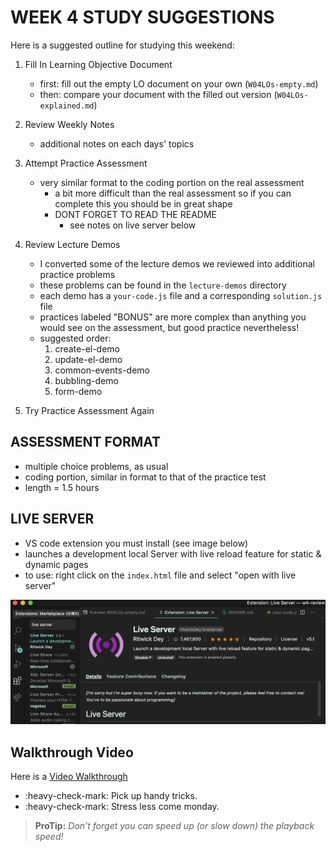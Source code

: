 # WEEK 4 STUDY SUGGESTIONS

Here is a suggested outline for studying this weekend:

1. Fill In Learning Objective Document
	 - first: fill out the empty LO document on your own (`W04LOs-empty.md`)
	 - then: compare your document with the filled out version (`W04LOs-explained.md`)


2. Review Weekly Notes
   - additional notes on each days' topics


3. Attempt Practice Assessment
   - very similar format to the coding portion on the real assessment
	 - a bit more difficult than the real assessment so if you can complete this
	   you should be in great shape
	 * DONT FORGET TO READ THE README
	   - see notes on live server below


4. Review Lecture Demos
	 - I converted some of the lecture demos we reviewed into additional practice problems
	 - these problems can be found in the `lecture-demos` directory
	 - each demo has a `your-code.js` file and a corresponding `solution.js` file
	 - practices labeled "BONUS" are more complex than anything you would see on
	   the assessment, but good practice nevertheless!
	 - suggested order:
	 	 1. create-el-demo
		 2. update-el-demo
		 3. common-events-demo
		 4. bubbling-demo
		 5. form-demo


5. Try Practice Assessment Again

## ASSESSMENT FORMAT

- multiple choice problems, as usual
- coding portion, similar in format to that of the practice test
- length = 1.5 hours


## LIVE SERVER

- VS code extension you must install (see image below)
- launches a development local Server with live reload feature for static & dynamic pages
- to use: right click on the `index.html` file and select "open with live server"

![live-server-extension](./images/live-server.png)


## Walkthrough Video

Here is a [Video Walkthrough](https://drive.google.com/file/d/1QSGP7Xzeq2n4VOxBjHdXoZerbYinBNUs/view?usp=sharing)

- :heavy-check-mark: Pick up handy tricks.
- :heavy-check-mark: Stress less come monday.

> **ProTip:** *Don't forget you can speed up (or slow down) the playback speed!*
